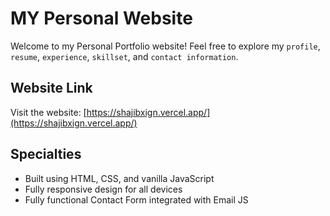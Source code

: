 # MY Personal Website

Welcome to my Personal Portfolio website! Feel free to explore my `profile`, `resume`, `experience`, `skillset`, and `contact information`.

## Website Link

Visit the website: [https://shajibxign.vercel.app/](https://shajibxign.vercel.app/)

## Specialties

- Built using HTML, CSS, and vanilla JavaScript
- Fully responsive design for all devices
- Fully functional Contact Form integrated with Email JS

